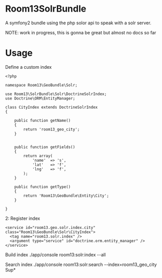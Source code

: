 Room13SolrBundle
================

A symfony2 bundle using the php solor api to speak with a solr server.

NOTE: work in progress, this is gonna be great but almost no docs so far


Usage
===============

Define a custom index

    <?php
    
    namespace Room13\GeoBundle\Solr;
    
    use Room13\SolrBundle\Solr\DoctrineSolrIndex;
    use Doctrine\ORM\EntityManager;
    
    class CityIndex extends DoctrineSolrIndex
    {
    
        public function getName()
        {
            return 'room13_geo_city';
        }
    
    
        public function getFields()
        {
            return array(
                'name'  => 's',
                'lat'   => 'f',
                'lng'   => 'f',
            );
        }
    
        public function getType()
        {
            return 'Room13\GeoBundle\Entity\City';
        }    
    
    }


2: Register index

    <service id="room13.geo.solr.index.city" class="Room13\GeoBundle\Solr\CityIndex">
      <tag name="room13.solr.index" />
      <argument type="service" id="doctrine.orm.entity_manager" />
    </service>


Build index
    ./app/console room13:solr:index --all


Search index
    ./app/console room13:solr:search --index=room13_geo_city Sup* 
